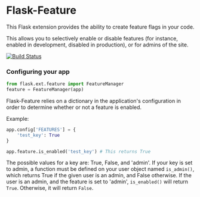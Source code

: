 Flask-Feature
=============

This Flask extension provides the ability to create feature flags in your code.

This allows you to selectively enable or disable features (for instance, enabled in development, disabled in production), or
for admins of the site.

[![Build Status](https://travis-ci.org/btoconnor/flask-feature.svg?branch=master)](https://travis-ci.org/btoconnor/flask-feature)


### Configuring your app
```python
from flask.ext.feature import FeatureManager
feature = FeatureManager(app)
```

Flask-Feature relies on a dictionary in the application's configuration in order to determine whether or not a feature is enabled.

Example:
```python
app.config['FEATURES'] = {
    'test_key': True
}

app.feature.is_enabled('test_key') # This returns True
```

The possible values for a key are: True, False, and 'admin'.  If your key is set to admin, a function must be defined on your user object
named ```is_admin()```, which returns True if the given user is an admin, and False otherwise.  If the user is an admin, and the feature is set to 'admin',
```is_enabled()``` will return ```True```.  Otherwise, it will return ```False```.
